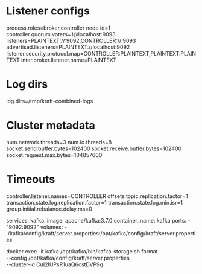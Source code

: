 # Listener configs
process.roles=broker,controller
node.id=1
controller.quorum.voters=1@localhost:9093
listeners=PLAINTEXT://:9092,CONTROLLER://:9093
advertised.listeners=PLAINTEXT://localhost:9092
listener.security.protocol.map=CONTROLLER:PLAINTEXT,PLAINTEXT:PLAINTEXT
inter.broker.listener.name=PLAINTEXT

# Log dirs
log.dirs=/tmp/kraft-combined-logs

# Cluster metadata
num.network.threads=3
num.io.threads=8
socket.send.buffer.bytes=102400
socket.receive.buffer.bytes=102400
socket.request.max.bytes=104857600

# Timeouts
controller.listener.names=CONTROLLER
offsets.topic.replication.factor=1
transaction.state.log.replication.factor=1
transaction.state.log.min.isr=1
group.initial.rebalance.delay.ms=0


services:
  kafka:
    image: apache/kafka:3.7.0
    container_name: kafka
    ports:
      - "9092:9092"
    volumes:
      - ./kafka/config/kraft/server.properties:/opt/kafka/config/kraft/server.properties


docker exec -it kafka /opt/kafka/bin/kafka-storage.sh format \
  --config /opt/kafka/config/kraft/server.properties \
  --cluster-id CuI2IUPsR1uaQ6cstDVP9g
